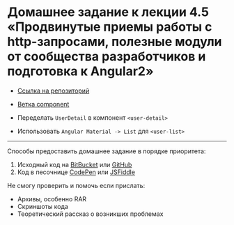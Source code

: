 # Домашнее задание к лекции 4.5 «Продвинутые приемы работы с http-запросами, полезные модули от сообщества разработчиков и подготовка к Angular2»

* [Ссылка на репозиторий](https://github.com/netology-code/netology-angular-pokemons)
* [Ветка component](https://github.com/netology-code/netology-angular-pokemons/tree/component)

* Переделать `UserDetail` в компонент `<user-detail>`
* Использовать `Angular Material -> List` для `<user-list>`

---
Способы предоставить домашнее задание в порядке приоритета:

1. Исходный код на [BitBucket](https://bitbucket.org/) или [GitHub](https://github.com/)
2. Код в песочнице [CodePen](http://codepen.io/) или [JSFiddle](https://jsfiddle.net/)

Не смогу проверить и помочь если прислать:

* Архивы, особенно RAR
* Скриншоты кода
* Теоретический рассказ о возникших проблемах